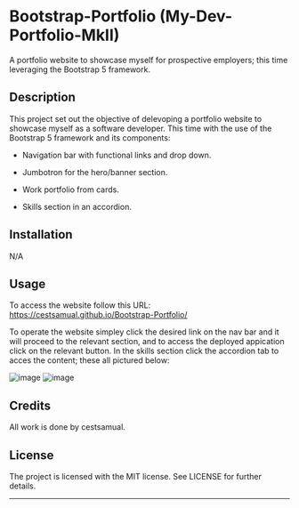 # Bootstrap-Portfolio (My-Dev-Portfolio-MkII)
A portfolio website to showcase myself for prospective employers; this time leveraging the Bootstrap 5 framework.

## Description

This project set out the objective of delevoping a portfolio website to showcase myself as a software developer. This time with the use of the Bootstrap 5 framework and its components:

- Navigation bar with functional links and drop down.

- Jumbotron for the hero/banner section.

- Work portfolio from cards.

- Skills section in an accordion.

## Installation

N/A

## Usage

To access the website follow this URL: https://cestsamual.github.io/Bootstrap-Portfolio/

To operate the website simpley click the desired link on the nav bar and it will proceed to the relevant section, and to access the deployed appication click on the relevant button. In the skills section click the accordion tab to acces the content; these all pictured below:

![image](https://github.com/CestSamual/My-Dev-Portfolio/assets/148571604/426f78ee-35e6-4141-8774-57aa17509ef8)
![image](https://github.com/CestSamual/My-Dev-Portfolio/assets/148571604/23c62501-6ff9-40eb-b7f7-436d782ead4f)
## Credits

All work is done by cestsamual.

## License

The project is licensed with the MIT license. See LICENSE for further details.

---
